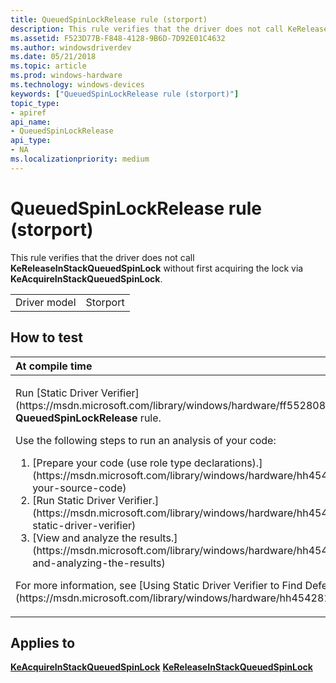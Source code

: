 ```yaml
---
title: QueuedSpinLockRelease rule (storport)
description: This rule verifies that the driver does not call KeReleaseInStackQueuedSpinLock without first acquiring the lock via KeAcquireInStackQueuedSpinLock.
ms.assetid: F523D77B-F848-4128-9B6D-7D92E01C4632
ms.author: windowsdriverdev
ms.date: 05/21/2018
ms.topic: article
ms.prod: windows-hardware
ms.technology: windows-devices
keywords: ["QueuedSpinLockRelease rule (storport)"]
topic_type:
- apiref
api_name:
- QueuedSpinLockRelease
api_type:
- NA
ms.localizationpriority: medium
---
```


# QueuedSpinLockRelease rule (storport)


This rule verifies that the driver does not call **KeReleaseInStackQueuedSpinLock** without first acquiring the lock via **KeAcquireInStackQueuedSpinLock**.

|              |          |
|--------------|----------|
| Driver model | Storport |

How to test
-----------

<table>
<colgroup>
<col width="100%" />
</colgroup>
<thead>
<tr class="header">
<th align="left">At compile time</th>
</tr>
</thead>
<tbody>
<tr class="odd">
<td align="left"><p>Run [Static Driver Verifier](https://msdn.microsoft.com/library/windows/hardware/ff552808) and specify the <strong>QueuedSpinLockRelease</strong> rule.</p>
Use the following steps to run an analysis of your code:
<ol>
<li>[Prepare your code (use role type declarations).](https://msdn.microsoft.com/library/windows/hardware/hh454281#preparing-your-source-code)</li>
<li>[Run Static Driver Verifier.](https://msdn.microsoft.com/library/windows/hardware/hh454281#running-static-driver-verifier)</li>
<li>[View and analyze the results.](https://msdn.microsoft.com/library/windows/hardware/hh454281#viewing-and-analyzing-the-results)</li>
</ol>
<p>For more information, see [Using Static Driver Verifier to Find Defects in Drivers](https://msdn.microsoft.com/library/windows/hardware/hh454281).</p></td>
</tr>
</tbody>
</table>

Applies to
----------

[**KeAcquireInStackQueuedSpinLock**](https://msdn.microsoft.com/library/windows/hardware/ff551899)
[**KeReleaseInStackQueuedSpinLock**](https://msdn.microsoft.com/library/windows/hardware/ff553130)
 

 





